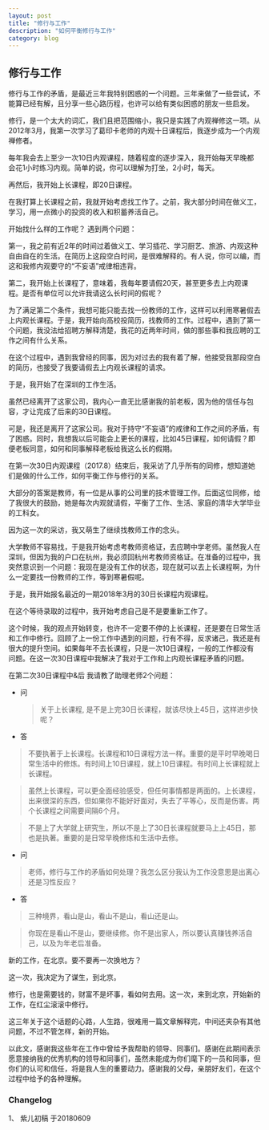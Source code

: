 ```yaml
---
layout: post
title: "修行与工作"
description: "如何平衡修行与工作"
category: blog
---
```



## 修行与工作

修行与工作的矛盾，是最近三年我特别困惑的一个问题。三年来做了一些尝试，不能算已经有解，且分享一些心路历程，也许可以给有类似困惑的朋友一些启发。

修行，是一个太大的词汇，我们且把范围缩小，我只是实践了内观禅修这一项。从2012年3月，我第一次学习了葛印卡老师的内观十日课程后，我逐步成为一个内观禅修者。

每年我会去上至少一次10日内观课程，随着程度的逐步深入，我开始每天早晚都会花1小时练习内观。简单的说，你可以理解为打坐，2小时，每天。

再然后，我开始上长课程，即20日课程。

在我打算上长课程之前，我就开始考虑找工作了。之前，我大部分时间在做义工，学习，用一点微小的投资的收入和积蓄养活自己。

开始找什么样的工作呢？
遇到两个问题：

第一，我之前有近2年的时间过着做义工、学习插花、学习厨艺、旅游、内观这种自由自在的生活。在简历上这段空白时间，是很难解释的。有人说，你可以编，而这和我修内观要守的“不妄语”戒律相违背。

第二，我开始上长课程了，意味着，我每年要请假20天，甚至更多去上内观课程。是否有单位可以允许我请这么长时间的假呢？

为了满足第二个条件，我想可能只能去找一份教师的工作，这样可以利用寒暑假去上内观长课程。于是，我开始向高校投简历，找教师的工作。过程中，遇到了第一个问题，我没法给招聘方解释清楚，我花的近两年时间，做的那些事和我应聘的工作之间有什么关系。

在这个过程中，遇到我曾经的同事，因为对过去的我有着了解，他接受我那段空白的简历，也接受了我要请假去上内观长课程的请求。

于是，我开始了在深圳的工作生活。

虽然已经离开了这家公司，我内心一直无比感谢我的前老板，因为他的信任与包容，才让完成了后来的30日课程。

可是，我还是离开了这家公司。我对于持守“不妄语”的戒律和工作之间的矛盾，有了困惑。同时，我想我以后可能会上更长的课程，比如45日课程，如何请假？即便老板同意，如何和同事解释老板给我这么长的假期。

在第一次30日内观课程（2017.8）结束后，我采访了几乎所有的同修，想知道她们是做的什么工作，如何平衡工作与修行的关系。

大部分的答案是教师，有一位是从事的公司里的技术管理工作。后面这位同修，给了我很大的鼓励，她是每次内观就请假，平衡了工作、生活、家庭的清华大学毕业的工科女。

因为这一次的采访，我又萌生了继续找教师工作的念头。

大学教师不容易找，于是我开始考虑考教师资格证，去应聘中学老师。虽然我人在深圳，但因为我的户口在杭州，我必须回杭州考教师资格证。在准备的过程中，我突然意识到一个问题：我现在是没有工作的状态，现在就可以去上长课程啊，为什么一定要找一份教师的工作，等到寒暑假呢。

于是，我开始报名最近的一期2018年3月的30日长课程内观课程。

在这个等待录取的过程中，我开始考虑自己是不是要重新工作了。

这个时候，我的观点开始转变，也许不一定要不停的上长课程，还是要在日常生活和工作中修行。回顾了上一份工作中遇到的问题，行有不得，反求诸己，我还是有很大的提升空间。如果每年不去长课程，只是一次10日课程，一般的工作都没有问题。在这一次30日课程中我解决了我对于工作和上内观长课程矛盾的问题。

在第二次30日课程中&后 我请教了助理老师2个问题：

- 问

  >关于上长课程, 是不是上完30日长课程，就该尽快上45日，这样进步快呢？

- 答
> 不要执著于上长课程。长课程和10日课程方法一样。重要的是平时早晚喝日常生活中的修炼。有时间上10日课程，就上10日课程。有时间上长课程就上长课程。 
 
> 虽然上长课程，可以更全面经验感受，但任何事情都是两面的。上长课程，出来很深的东西，但如果你不能好好面对，失去了平等心，反而是伤害。两个长课程之间需要间隔6个月。

> 不是上了大学就上研究生，所以不是上了30日长课程就要马上上45日，那也是执著。重要的是日常早晚修炼和生活中去修。


- 问

> 老师，修行与工作的矛盾如何处理？我怎么区分我认为工作没意思是出离心还是习性反应？

- 答

> 三种境界，看山是山，看山不是山，看山还是山。

> 你现在是看山不是山，要继续修。你不是出家人，所以要认真赚钱养活自己，以及为年老后准备。


新的工作，在北京。要不要再一次换地方？

这一次，我决定为了谋生，到北京。

修行，也是需要钱的，财富不是坏事，看如何去用。这一次，来到北京，开始新的工作，在红尘滚滚中修行。

这三年关于这个话题的心路，人生路，很难用一篇文章解释完，中间还夹杂有其他问题，不过不管怎样，新的开始。

以此文，感谢我这些年在工作中曾给予我帮助的领导、同事们。感谢在此期间表示愿意接纳我的优秀机构的领导和同事们，虽然未能成为你们麾下的一员和同事，但你们的认可和信任，将是我人生的重要动力。感谢我的父母，亲朋好友们，在这个过程中给予的各种理解。


### Changelog

1、 紫儿初稿 于20180609
